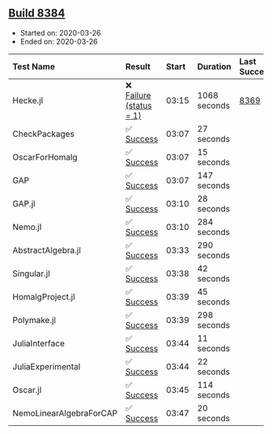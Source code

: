 ## [Build 8384](https://oscarci.mathematik.uni-kl.de/job/oscar/8384/)

* Started on: 2020-03-26
* Ended on: 2020-03-26

| Test Name    | Result | Start | Duration | Last Success | First Failure |
|:-------------|:-------|:------|:---------|:-------------|:--------------|
| Hecke.jl | ❌ [Failure (status = 1)](https://oscarci.mathematik.uni-kl.de/job/oscar/8384/artifact/logs/build-8384/Hecke.jl.log) | 03:15 | 1068 seconds | [8369](https://oscarci.mathematik.uni-kl.de/job/oscar/8369/) | [8370](https://oscarci.mathematik.uni-kl.de/job/oscar/8370/) |
| CheckPackages | ✅ [Success](https://oscarci.mathematik.uni-kl.de/job/oscar/8384/artifact/logs/build-8384/CheckPackages.log) | 03:07 | 27 seconds |  |  |
| OscarForHomalg | ✅ [Success](https://oscarci.mathematik.uni-kl.de/job/oscar/8384/artifact/logs/build-8384/OscarForHomalg.log) | 03:07 | 15 seconds |  |  |
| GAP | ✅ [Success](https://oscarci.mathematik.uni-kl.de/job/oscar/8384/artifact/logs/build-8384/GAP.log) | 03:07 | 147 seconds |  |  |
| GAP.jl | ✅ [Success](https://oscarci.mathematik.uni-kl.de/job/oscar/8384/artifact/logs/build-8384/GAP.jl.log) | 03:10 | 28 seconds |  |  |
| Nemo.jl | ✅ [Success](https://oscarci.mathematik.uni-kl.de/job/oscar/8384/artifact/logs/build-8384/Nemo.jl.log) | 03:10 | 284 seconds |  |  |
| AbstractAlgebra.jl | ✅ [Success](https://oscarci.mathematik.uni-kl.de/job/oscar/8384/artifact/logs/build-8384/AbstractAlgebra.jl.log) | 03:33 | 290 seconds |  |  |
| Singular.jl | ✅ [Success](https://oscarci.mathematik.uni-kl.de/job/oscar/8384/artifact/logs/build-8384/Singular.jl.log) | 03:38 | 42 seconds |  |  |
| HomalgProject.jl | ✅ [Success](https://oscarci.mathematik.uni-kl.de/job/oscar/8384/artifact/logs/build-8384/HomalgProject.jl.log) | 03:39 | 45 seconds |  |  |
| Polymake.jl | ✅ [Success](https://oscarci.mathematik.uni-kl.de/job/oscar/8384/artifact/logs/build-8384/Polymake.jl.log) | 03:39 | 298 seconds |  |  |
| JuliaInterface | ✅ [Success](https://oscarci.mathematik.uni-kl.de/job/oscar/8384/artifact/logs/build-8384/JuliaInterface.log) | 03:44 | 11 seconds |  |  |
| JuliaExperimental | ✅ [Success](https://oscarci.mathematik.uni-kl.de/job/oscar/8384/artifact/logs/build-8384/JuliaExperimental.log) | 03:44 | 22 seconds |  |  |
| Oscar.jl | ✅ [Success](https://oscarci.mathematik.uni-kl.de/job/oscar/8384/artifact/logs/build-8384/Oscar.jl.log) | 03:45 | 114 seconds |  |  |
| NemoLinearAlgebraForCAP | ✅ [Success](https://oscarci.mathematik.uni-kl.de/job/oscar/8384/artifact/logs/build-8384/NemoLinearAlgebraForCAP.log) | 03:47 | 20 seconds |  |  |
